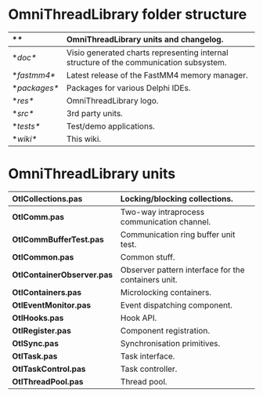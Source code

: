 # OmniThreadLibrary folder structure #

|**\** | OmniThreadLibrary units and changelog. |
|:-----|:---------------------------------------|
|**doc\** | Visio generated charts representing internal structure of the communication subsystem. |
|**fastmm4\** | Latest release of the FastMM4 memory manager.|
|**packages\** | Packages for various Delphi IDEs.|
|**res\** | OmniThreadLibrary logo.|
|**src\** | 3rd party units.|
|**tests\** | Test/demo applications.|
|**wiki\** | This wiki.|

# OmniThreadLibrary units #

|**OtlCollections.pas** | Locking/blocking collections.|
|:----------------------|:-----------------------------|
|**OtlComm.pas** | Two-way intraprocess communication channel.|
|**OtlCommBufferTest.pas** | Communication ring buffer unit test.|
|**OtlCommon.pas** | Common stuff.|
|**OtlContainerObserver.pas** | Observer pattern interface for the containers unit.|
|**OtlContainers.pas** | Microlocking containers.|
|**OtlEventMonitor.pas** | Event dispatching component.|
|**OtlHooks.pas** | Hook API.|
|**OtlRegister.pas** | Component registration.|
|**OtlSync.pas** | Synchronisation primitives.|
|**OtlTask.pas** | Task interface.|
|**OtlTaskControl.pas** | Task controller.|
|**OtlThreadPool.pas** | Thread pool.|